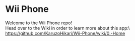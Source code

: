 # Wii Phone
Welcome to the Wii Phone repo!\
Head over to the Wiki in order to learn more about this app:\ https://github.com/KaruzoHikari/Wii-Phone/wiki/0.-Home
